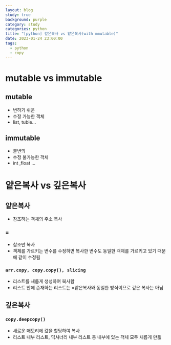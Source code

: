 ```yaml
---
layout: blog
study: true
background: purple
category: study
categories: python
title: "[python] 깊은복사 vs 얕은복사(with mmutable)"
date: 2023-01-24 23:00:00
tags:
  - python
  - copy
---
```


# mutable vs immutable

## mutable

- 변하기 쉬운
- 수정 가능한 객체
- list, tuble...

## immutable

- 불변의
- 수정 불가능한 객체
- int ,float ...

# 얕은복사 vs 깊은복사

## 얕은복사

- 참조하는 객체의 주소 복사

### =

- 참조만 복사
- 객체를 가르키는 변수를 수정하면 복사한 변수도 동일한 객체를 가르키고 있기 때문에 같이 수정됨

### `arr.copy, copy.copy(), slicing`

- 리스트를 새롭게 생성하여 복사함
- 리스트 안에 존재하는 리스트는 =얕은복사와 동일한 방식이므로 깊은 복사는 아님

## 깊은복사

### `copy.deepcopy()`

- 새로운 매모리에 값을 할당하여 복사
- 리스트 내부 리스트, 딕셔너리 내부 리스트 등 내부에 있는 객체 모두 새롭게 만듦


